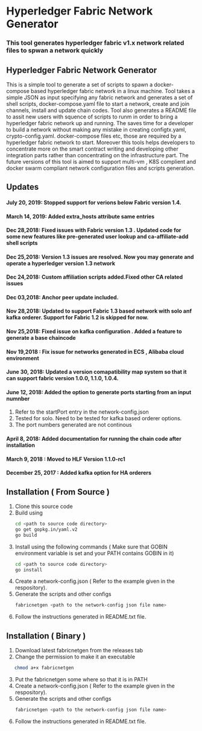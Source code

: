 # Hyperledger Fabric Network Generator
### This tool generates hyperledger fabric v1.x network related files to spwan a network quickly

Hyperledger Fabric Network Generator
--------------------------------------------
This is a simple tool to generate a set of scripts to spawn a docker-compose based hyperledger fabric network in a linux machine. Tool takes a simple JSON as input specifying any fabric network and generates a set of shell scripts, docker-compose.yaml file to start a network, create and join channels, install and update chain codes. Tool also generates a README file to assit new users with squence of scripts to runm in order to bring a hyperledger fabric network up and running.
The saves time for a developer to build a network without making any mistake in creating configtx.yaml, crypto-config.yaml. docker-compose files etc, those are required by a hyperledger fabric network to start.
Moreover this tools helps developers to concentrate more on the smart contract writing and developing other integration parts rather than concentrating on the infrastructure part. 
The future versions of this tool is aimed to support multi-vm , K8S complient and docker swarm compliant network configuration files and scripts generation. 



## Updates 
#### July 20, 2019: Stopped support for verions below Fabric version 1.4.
#### March 14, 2019: Added extra_hosts attribute same entries 
#### Dec 28,2018: Fixed issues with Fabric version 1.3 . Updated code for some new features like pre-generated user lookup and ca-affiliate-add shell scripts 
#### Dec 25,2018: Version 1.3 issues are resolved. Now you may generate and operate a hyperledger version 1.3 network
#### Dec 24,2018: Custom affiliation scripts added.Fixed other CA related issues  
#### Dec 03,2018: Anchor peer update included.  
#### Nov 28,2018: Updated to support Fabric 1.3 based network with solo anf kafka orderer. Support for Fabric 1.2 is skipped for now.
#### Nov 25,2018: Fixed issue on kafka configuration . Added a feature to generate a base chaincode
#### Nov 19,2018 : Fix issue for networks generated in ECS , Alibaba cloud environment
#### June 30, 2018: Updated a version comapatibility map system so that it can support fabric version 1.0.0, 1.1.0, 1.0.4.  
#### June 12, 2018: Added the option to generate ports starting from an input numnber
1. Refer to the startPort entry in the network-config.json
2. Tested for solo. Need to be tested for kafka based orderer options. 
3. The port numbers generated are not continous 
#### April 8, 2018: Added documentation for running the chain code after installation 
#### March 9, 2018 : Moved to HLF Version 1.1.0-rc1
#### December 25, 2017 : Added kafka option for HA orderers


## Installation  ( From Source )
1. Clone this source code
2. Build using 
    ```sh
    cd <path to source code directory>
    go get gopkg.in/yaml.v2
    go build
    ```
3. Install using  the following commands ( Make sure that GOBIN environment variable is set and your PATH contains GOBIN in it)
    ```sh
    cd <path to source code directory>
    go install
    ```
4. Create a network-config.json ( Refer to the example given in the respository).
5. Generate the scripts and other configs
    ```sh
    fabricnetgen <path to the network-config json file name>
    
 
     ```
6. Follow the instructions generated in README.txt file.

## Installation  ( Binary )
1. Download latest fabricnetgen from the releases tab
2. Change the permission to make it an executable 
 ```sh
    chmod a+x fabricnetgen
 ```  
3. Put the fabricnetgen some where so that it is in PATH  
4. Create a network-config.json ( Refer to the example given in the respository).
5. Generate the scripts and other configs
    ```sh
    fabricnetgen <path to the network-config json file name>
    
 
     ```
6. Follow the instructions generated in README.txt file.

